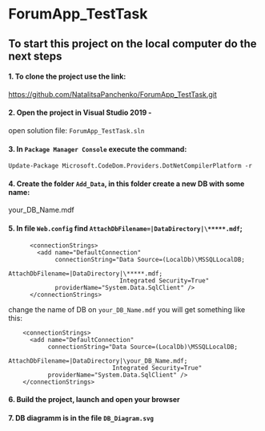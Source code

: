 # ForumApp_TestTask

## To start this project on the local computer do the next steps

#### 1. To clone the project use the link: 
https://github.com/NatalitsaPanchenko/ForumApp_TestTask.git

#### 2. Open the project in Visual Studio 2019 -
open solution file: `ForumApp_TestTask.sln`

#### 3. In `Package Manager Console` execute the command:
```
Update-Package Microsoft.CodeDom.Providers.DotNetCompilerPlatform -r
```

#### 4. Create the folder `Add_Data`, in this folder create a new DB with some name:
your_DB_Name.mdf

#### 5. In file `Web.config` find  `AttachDbFilename=|DataDirectory|\*****.mdf`;
```
      <connectionStrings>
        <add name="DefaultConnection" 
             connectionString="Data Source=(LocalDb)\MSSQLLocalDB;
                               AttachDbFilename=|DataDirectory|\*****.mdf;
                               Integrated Security=True" 
             providerName="System.Data.SqlClient" />
      </connectionStrings>
```
  change the name of DB on
`your_DB_Name.mdf`
you will get something like this:
```
    <connectionStrings>
      <add name="DefaultConnection" 
           connectionString="Data Source=(LocalDb)\MSSQLLocalDB;
                             AttachDbFilename=|DataDirectory|\your_DB_Name.mdf;
                             Integrated Security=True" 
           providerName="System.Data.SqlClient" />
    </connectionStrings> 
```

#### 6. Build the project, launch and open your browser  

#### 7. DB diagramm is in the file `DB_Diagram.svg`

